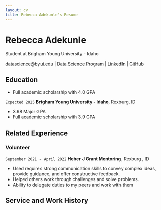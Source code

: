 ```yaml
---
layout: cv
title: Rebecca Adekunle's Resume
---
```

# Rebecca Adekunle
Student at Brigham Young University - Idaho

<div id="webaddress">
<a href="datascience@byui.edu">datascience@byui.edu</a>
| <a href="https://byuidatascience.github.io/development.html">Data Science Program</a>
| <a href="https://www.linkedin.com/groups/13537407/">LinkedIn</a>
| <a href="https://github.com/byuids-resumes">GitHub</a>
</div>

<!-- https://www.monique.tech/the-art-of-markdown -->

## Education

- Full academic scholarship with 4.0 GPA

`Expected 2025`
__Brigham Young University - Idaho__, Rexburg, ID

- 3.98 Major GPA
- Full academic scholarship with 3.9 GPA

## Related Experience

### Volunteer

`September 2021 - April 2022`
__Heber J Grant Mentoring__, Rexburg , ID

- Used requires strong communication skills to convey complex ideas, provide guidance, and offer constructive feedback.
- Helped others work through challenges and solve problems.
- Ability to delegate duties to my peers and work with them




## Service and Work History





<!-- ### Footer

Last updated: May 2013 -->


